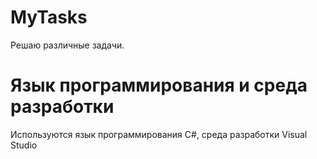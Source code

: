 # MyTasks
Решаю различные задачи.
# Язык программирования и среда разработки
Используются язык программирования C#, среда разработки Visual Studio
